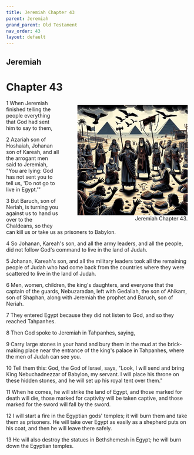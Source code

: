 ```yaml
---
title: Jeremiah Chapter 43
parent: Jeremiah
grand_parent: Old Testament
nav_order: 43
layout: default
---
```


## Jeremiah

# Chapter 43

<figure style="float: right; margin-right: 10px;">
    <img src="/assets/Image/Jeremiah/500/43.jpg" alt="Jeremiah Chapter 43" style="width: 300px; height: 300px; float: right;padding-left: 10px;"/>
    <figcaption style="clear: both;text-align: right;">Jeremiah Chapter 43.</figcaption>
</figure>
1 When Jeremiah finished telling the people everything that God had sent him to say to them,

2 Azariah son of Hoshaiah, Johanan son of Kareah, and all the arrogant men said to Jeremiah, "You are lying: God has not sent you to tell us, 'Do not go to live in Egypt.'"

3 But Baruch, son of Neriah, is turning you against us to hand us over to the Chaldeans, so they can kill us or take us as prisoners to Babylon.

4 So Johanan, Kareah's son, and all the army leaders, and all the people, did not follow God's command to live in the land of Judah.

5 Johanan, Kareah's son, and all the military leaders took all the remaining people of Judah who had come back from the countries where they were scattered to live in the land of Judah.

6 Men, women, children, the king's daughters, and everyone that the captain of the guards, Nebuzaradan, left with Gedaliah, the son of Ahikam, son of Shaphan, along with Jeremiah the prophet and Baruch, son of Neriah.

7 They entered Egypt because they did not listen to God, and so they reached Tahpanhes.

8 Then God spoke to Jeremiah in Tahpanhes, saying,

9 Carry large stones in your hand and bury them in the mud at the brick-making place near the entrance of the king's palace in Tahpanhes, where the men of Judah can see you.

10 Tell them this: God, the God of Israel, says, "Look, I will send and bring King Nebuchadnezzar of Babylon, my servant. I will place his throne on these hidden stones, and he will set up his royal tent over them."

11 When he comes, he will strike the land of Egypt, and those marked for death will die, those marked for captivity will be taken captive, and those marked for the sword will fall by the sword.

12 I will start a fire in the Egyptian gods' temples; it will burn them and take them as prisoners. He will take over Egypt as easily as a shepherd puts on his coat, and then he will leave there safely.

13 He will also destroy the statues in Bethshemesh in Egypt; he will burn down the Egyptian temples.


